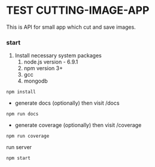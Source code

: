 # TEST CUTTING-IMAGE-APP

This is API for small app which cut and save images.
### start
1. Install necessary system packages
    1. node.js version - 6.9.1
    2.  npm version 3+
    3. gcc
    4. mongodb
```
npm install
```
- generate docs (optionally) then visit /docs
```
npm run docs
```
- generate coverage (optionally) then visit /coverage
```
npm run coverage
```

run server
```
npm start
```